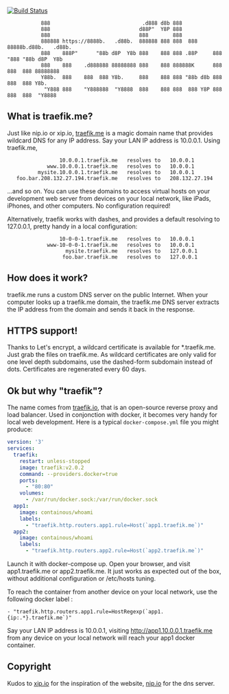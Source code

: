 [![Build Status](https://travis-ci.org/pyrou/traefik.me.svg?branch=master)](https://travis-ci.org/pyrou/traefik.me)

```
           888                              .d888 d8b 888
           888                             d88P"  Y8P 888
           888                             888        888
           888888 https://8888b.   .d88b.  888888 888 888  888     88888b.d88b.   .d88b.
           888    888P"      "88b d8P  Y8b 888    888 888 .88P     888 "888 "88b d8P  Y8b
           888    888    .d888888 88888888 888    888 888888K      888  888  888 88888888
           Y88b.  888    888  888 Y8b.     888    888 888 "88b d8b 888  888  888 Y8b.
            "Y888 888    "Y888888  "Y8888  888    888 888  888 Y8P 888  888  888  "Y8888
```

## What is traefik.me?
Just like nip.io or xip.io, [traefik.me](https://traefik.me) is a magic domain name that provides
wildcard DNS for any IP address. Say your LAN IP address is 10.0.0.1.
Using traefik.me,

```
                 10.0.0.1.traefik.me   resolves to   10.0.0.1
             www.10.0.0.1.traefik.me   resolves to   10.0.0.1
          mysite.10.0.0.1.traefik.me   resolves to   10.0.0.1
   foo.bar.208.132.27.194.traefik.me   resolves to   208.132.27.194
```
...and so on. You can use these domains to access virtual hosts on your
development web server from devices on your local network, like iPads, iPhones,
and other computers. No configuration required!

Alternatively, traefik works with dashes, and provides a default resolving to
127.0.0.1, pretty handy in a local configuration:

```
                 10-0-0-1.traefik.me   resolves to   10.0.0.1
             www-10-0-0-1.traefik.me   resolves to   10.0.0.1
                   mysite.traefik.me   resolves to   127.0.0.1
                  foo.bar.traefik.me   resolves to   127.0.0.1
```

## How does it work?

traefik.me runs a custom DNS server on the public Internet.
When your computer looks up a traefik.me domain, the traefik.me DNS server
extracts the IP address from the domain and sends it back in the response.

## HTTPS support!

Thanks to Let's encrypt, a wildcard certificate is available for *.traefik.me.
Just grab the files on traefik.me. As wildcard certificates are only valid for one level depth subdomains, use the
dashed-form subdomain instead of dots. Certificates are regenerated every 60 days.

## Ok but why "traefik"?
The name comes from [traefik.io](http://traefik.io), that is an open-source reverse proxy and load
balancer. Used in conjonction with docker, it becomes very handy for local web
development. Here is a typical `docker-compose.yml` file you might produce:
```yml
version: '3'
services:
  traefik:
    restart: unless-stopped
    image: traefik:v2.0.2
    command: --providers.docker=true
    ports:
      - "80:80"
    volumes:
      - /var/run/docker.sock:/var/run/docker.sock
  app1:
    image: containous/whoami
    labels:
      - "traefik.http.routers.app1.rule=Host(`app1.traefik.me`)"
  app2:
    image: containous/whoami
    labels:
      - "traefik.http.routers.app2.rule=Host(`app2.traefik.me`)"
```

Launch it with docker-compose up. Open your browser, and visit app1.traefik.me
or app2.traefik.me. It just works as expected out of the box, without additional
configuration or /etc/hosts tuning.

To reach the container from another device on your local network, use the
following docker label :

    - "traefik.http.routers.app1.rule=HostRegexp(`app1.{ip:.*}.traefik.me`)"

Say your LAN IP address is 10.0.0.1, visiting http://app1.10.0.0.1.traefik.me
from any device on your local network will reach your app1 docker container.

## Copyright
Kudos to [xip.io](https://xip.io) for the inspiration of the website, [nip.io](https://github.com/exentriquesolutions/nip.io) for the dns
server.

